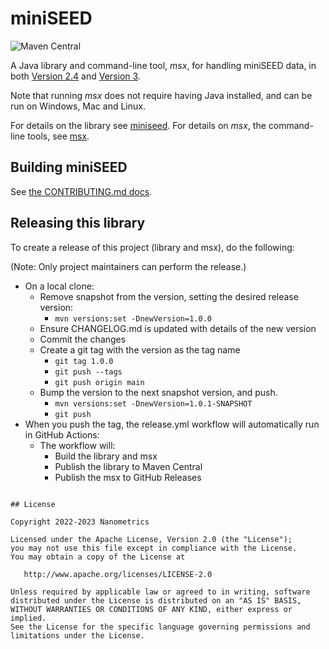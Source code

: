 # miniSEED

![Maven Central](https://img.shields.io/maven-central/v/ca.nanometrics/miniseed?style=plastic)

A Java library and command-line tool, *msx*, for handling miniSEED data, in both
[Version 2.4](http://www.fdsn.org/pdf/SEEDManual_V2.4.pdf)
and [Version 3](https://miniseed3.readthedocs.io/en/latest/).

Note that running *msx* does not require having Java installed, and can be run on Windows, Mac and
Linux.

For details on the library see [miniseed](miniseed/README.md).
For details on *msx*, the command-line tools, see [msx](msx/README.md).

## Building miniSEED

See [the CONTRIBUTING.md docs](CONTRIBUTING.md#building-miniseed).

## Releasing this library

To create a release of this project (library and msx), do the following:

(Note: Only project maintainers can perform the release.)

* On a local clone:
    * Remove snapshot from the version, setting the desired release version:
        * `mvn versions:set -DnewVersion=1.0.0`
    * Ensure CHANGELOG.md is updated with details of the new version
    * Commit the changes
    * Create a git tag with the version as the tag name
      * `git tag 1.0.0`
      * `git push --tags`
      * `git push origin main`
    * Bump the version to the next snapshot version, and push.
      * `mvn versions:set -DnewVersion=1.0.1-SNAPSHOT`
      * `git push`
* When you push the tag, the release.yml workflow will automatically run in GitHub Actions:
  * The workflow will:
      * Build the library and msx
      * Publish the library to Maven Central
      * Publish the msx to GitHub Releases
```

## License

```

    Copyright 2022-2023 Nanometrics

    Licensed under the Apache License, Version 2.0 (the "License");
    you may not use this file except in compliance with the License.
    You may obtain a copy of the License at

       http://www.apache.org/licenses/LICENSE-2.0

    Unless required by applicable law or agreed to in writing, software
    distributed under the License is distributed on an "AS IS" BASIS,
    WITHOUT WARRANTIES OR CONDITIONS OF ANY KIND, either express or implied.
    See the License for the specific language governing permissions and
    limitations under the License.

```
